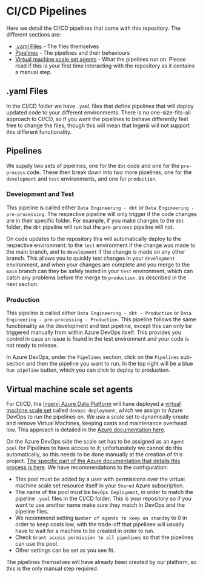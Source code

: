 # CI/CD Pipelines

Here we detail the CI/CD pipelines that come with this repository. The different sections are:

- [.yaml Files](#yaml-files) - The files themselves
- [Pipelines](#pipelines) -  The pipelines and their behaviours
- [Virtual machine scale set agents](#virtual-machine-scale-set-agents) - What the pipelines run on. Please read if this is your first time interacting with the repository as it contains a manual step.

## .yaml Files

In the CI/CD folder we have `.yaml` files that define pipelines that will deploy updated code to your different environments. There is no one-size-fits-all approach to CI/CD, so if you want the pipelines to behave differently feel free to change the files, though this will mean that Ingenii will not support this different functionality.

## Pipelines

We supply two sets of pipelines, one for the `dbt` code and one for the `pre-process` code. These then break down into two more pipelines, one for the `development` and `test` environments, and one for `production`.

### Development and Test

This pipeline is called either `Data Engineering - dbt` or `Data Engineering - pre-processing`. The respective pipeline will only trigger if the code changes are in their specific folder. For example, if you make changes to the `dbt` folder, the `dbt` pipeline will run but the `pre-process` pipeline will not.

On code updates to the repository this will automatically deploy to the respective environment: to the `test` environment if the change was made to the main branch, and to `development` if the change is made on any other branch. This allows you to quickly test changes in your `development` environment, and when your changes are complete and you merge to the `main` branch can they be safely tested in your `test` environment, which can catch any problems before the merge to `production`, as described in the next section.

### Production

This pipeline is called either `Data Engineering - dbt - Production` or `Data Engineering - pre-processing - Production`. This pipeline follows the same functionality as the development and test pipeline, except this can only be triggered manually from within Azure DevOps itself. This provides you control in case an issue is found in the test environment and your code is not ready to release.

In Azure DevOps, under the `Pipelines` section, click on the `Pipelines` sub-section and then the pipeline you want to run. In the top right will be a blue `Run pipeline` button, which you can click to deploy to production.

## Virtual machine scale set agents

For CI/CD, the [Ingenii Azure Data Platform](https://ingenii.dev/) will have deployed a [virtual machine scale set](https://docs.microsoft.com/en-us/azure/virtual-machine-scale-sets/overview) called `devops-deployment`, which we assign to Azure DevOps to run the pipelines on. We use a scale set to dynamically create and remove Virtual Machines, keeping costs and maintenance overhead low. This approach is detailed in the [Azure documentation here](https://docs.microsoft.com/en-us/azure/devops/pipelines/agents/scale-set-agents?view=azure-devops).

On the Azure DevOps side the scale set has to be assigned as an `Agent pool` for Pipelines to have access to it; unfortunately we cannot do this automatically, so this needs to be done manually at the creation of this project. [The specific part of the Azure documentation that details this process is here](https://docs.microsoft.com/en-us/azure/devops/pipelines/agents/scale-set-agents?view=azure-devops#create-the-scale-set-agent-pool). We have recommendations to the configuration:
* This pool must be added by a user with permissions over the virtual machine scale set resource itself in your `Shared` Azure subscription.
* The name of the pool must be `DevOps Deployment`, in order to match the pipeline `.yaml` files in the CI/CD folder. This is your repository so if you want to use another name make sure they match in DevOps and the pipeline files.
* We recommend setting `Number of agents to keep on standby` to 0 in order to keep costs low, with the trade-off that pipelines will usually have to wait for a machine to be created in order to run.
* Check `Grant access permission to all pipelines` so that the pipelines can use the pool.
* Other settings can be set as you see fit.

The pipelines themselves will have already been created by our platform, so this is the only manual step required.